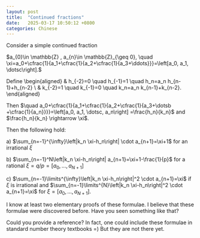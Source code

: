```yaml
---
layout: post
title:  "Continued fractions"
date:   2025-03-17 10:50:12 +0800
categories: Chinese
---
```



Consider a simple continued fraction

$a_{0}\in \mathbb{Z} , a_{n}\in \mathbb{Z}_{\geq 0}, 
\quad \xi=a_0+\cfrac{1}{a_1+\cfrac{1}{a_2+\cfrac{1}{a_3+\ddots}}}=\left[a_0, a_1, \dotsc\right].$

Define
\begin{aligned}
& h_{-2}=0 \quad h_{-1}=1 \quad h_n=a_n h_{n-1}+h_{n-2} \\
& k_{-2}=1 \quad k_{-1}=0 \quad k_n=a_n k_{n-1}+k_{n-2}.
\end{aligned}



Then $\quad a_0+\cfrac{1}{a_1+\cfrac{1}{a_2+\cfrac{1}{a_3+\dotsb +\cfrac{1}{a_n}}}}=\left[a_0, a_1, \dotsc, a_n\right] =\frac{h_n}{k_n}$ and $\frac{h_n}{k_n} \rightarrow \xi$.

Then the following hold:

 a) $\sum_{n=-1}^{\infty}\left|k_n \xi-h_n\right| \cdot a_{n+1}=\xi+1$ for an irrational $\xi$

b) $\sum_{n=-1}^N\left|k_n \xi-h_n\right| a_{n+1}=\xi+1-\frac{1}{p}$ for a rational $\xi=q/p=[a_0,\dots,a_{N+1}]$

c) $\sum_{n=-1}\limits^{\infty}\left|k_n \xi-h_n\right|^2 \cdot a_{n+1}=\xi$ if $\xi$ is irrational and  $\sum_{n=-1}\limits^{N}\left|k_n \xi-h_n\right|^2 \cdot a_{n+1}=\xi$ for $\xi=[a_0,\dots,a_{N+1}]$.
   
I know at least two elementary proofs of these formulae. I believe that these formulae were discovered before. Have you seen something like that?

Could you provide a reference? In fact, one could include these formulae in standard number theory textbooks =) But they are not there yet.
